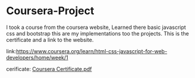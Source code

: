# Coursera-Project

I took a course  from the coursera website, Learned there basic javascript css and bootstrap this are my implementations too the projects.
This is the certificate and a link
 to the website.

link:https://www.coursera.org/learn/html-css-javascript-for-web-developers/home/week/1

cerificate:
[Coursera Certificate.pdf](https://github.com/GabrieLempert/Coursera-Project/files/9454147/Coursera.Certificate.pdf)
